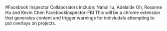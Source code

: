 #Facebook Inspector
Collaborators include: Nanxi liu, Adelaide Oh, Rosanne Hu and Kevin Chen 
FacebookInspector-FBI
This will be a chrome extension that generates content and trigger warnings for indiviudals
attempting to put overlays on projects. 
